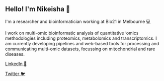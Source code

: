 ## Hello! I'm Nikeisha 👋

<!--
**njcaruana/njcaruana** is a ✨ _special_ ✨ repository because its `README.md` (this file) appears on your GitHub profile.

Here are some ideas to get you started:

- 🔭 I’m currently working on ...
- 🌱 I’m currently learning ...
- 👯 I’m looking to collaborate on ...
- 🤔 I’m looking for help with ...
- 💬 Ask me about ...
- 📫 How to reach me: ...
- 😄 Pronouns: ...
- ⚡ Fun fact: ...
-->


I'm a researcher and bioinformatician working at Bio21 in Melbourne 💻 

I work on multi-omic bioinformatic analysis of quantitative ‘omics methodologies including proteomics, metabolomics and transcriptomics. 
I am currently developing pipelines and web-based tools for processing and communicating multi-omic datasets, focussing on mitochondrial and rare diseases.

[LinkedIn 💼](https://www.linkedin.com/in/njcaruana/)

[Twitter 🐦](https://twitter.com/bluebirdi)
